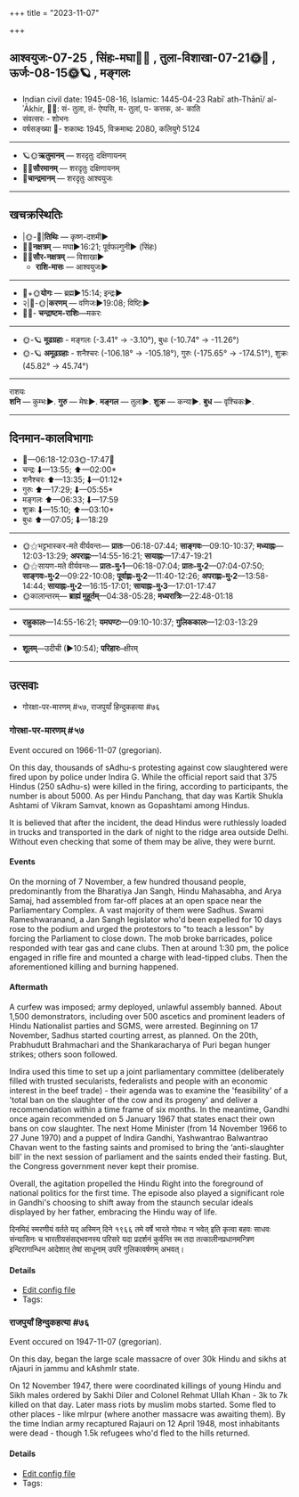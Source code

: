 +++
title = "2023-11-07"

+++
## आश्वयुजः-07-25  ,  सिंहः-मघा🌛🌌  ,  तुला-विशाखा-07-21🌞🌌  ,  ऊर्जः-08-15🌞🪐  ,  मङ्गलः
- Indian civil date: 1945-08-16, Islamic: 1445-04-23 Rabīʿ ath-Thānī/ al-ʾĀkhir, 🌌🌞: सं- तुला, तं- ऐप्पसि, म- तुलां, प- कत्तक, अ- काति
- संवत्सरः - शोभनः
- वर्षसङ्ख्या 🌛- शकाब्दः 1945, विक्रमाब्दः 2080, कलियुगे 5124
___________________
- 🪐🌞**ऋतुमानम्** — शरदृतुः दक्षिणायनम्
- 🌌🌞**सौरमानम्** — शरदृतुः दक्षिणायनम्
- 🌛**चान्द्रमानम्** — शरदृतुः आश्वयुजः
___________________


## खचक्रस्थितिः
- |🌞-🌛|**तिथिः** — कृष्ण-दशमी►  
- 🌌🌛**नक्षत्रम्** — मघा►16:21; पूर्वफल्गुनी► (सिंहः)  
- 🌌🌞**सौर-नक्षत्रम्** — विशाखा►  
  - **राशि-मासः** — आश्वयुजः► 
___________________
- 🌛+🌞**योगः** — ब्रह्म►15:14; इन्द्रः►  
- २|🌛-🌞|**करणम्** — वणिजः►19:08; विष्टिः►  
- 🌌🌛- **चन्द्राष्टम-राशिः**—मकरः  
___________________
- 🌞-🪐 **मूढग्रहाः** - मङ्गलः (-3.41° → -3.10°), बुधः (-10.74° → -11.26°)
- 🌞-🪐 **अमूढग्रहाः** - शनैश्चरः (-106.18° → -105.18°), गुरुः (-175.65° → -174.51°), शुक्रः (45.82° → 45.74°)
___________________
राशयः  
**शनि** — कुम्भः►. **गुरु** — मेषः►. **मङ्गल** — तुला►. **शुक्र** — कन्या►. **बुध** — वृश्चिकः►. 
___________________


## दिनमान-कालविभागाः
- 🌅—06:18-12:03🌞-17:47🌇  
- चन्द्रः ⬇—13:55; ⬆—02:00*  
- शनैश्चरः ⬆—13:35; ⬇—01:12*  
- गुरुः ⬆—17:29; ⬇—05:55*  
- मङ्गलः ⬆—06:33; ⬇—17:59  
- शुक्रः ⬇—15:10; ⬆—03:10*  
- बुधः ⬆—07:05; ⬇—18:29  
___________________
- 🌞⚝भट्टभास्कर-मते वीर्यवन्तः— **प्रातः**—06:18-07:44; **साङ्गवः**—09:10-10:37; **मध्याह्नः**—12:03-13:29; **अपराह्णः**—14:55-16:21; **सायाह्नः**—17:47-19:21  
- 🌞⚝सायण-मते वीर्यवन्तः— **प्रातः-मु॰1**—06:18-07:04; **प्रातः-मु॰2**—07:04-07:50; **साङ्गवः-मु॰2**—09:22-10:08; **पूर्वाह्णः-मु॰2**—11:40-12:26; **अपराह्णः-मु॰2**—13:58-14:44; **सायाह्नः-मु॰2**—16:15-17:01; **सायाह्नः-मु॰3**—17:01-17:47  
- 🌞कालान्तरम्— **ब्राह्मं मुहूर्तम्**—04:38-05:28; **मध्यरात्रिः**—22:48-01:18  
___________________
- **राहुकालः**—14:55-16:21; **यमघण्टः**—09:10-10:37; **गुलिककालः**—12:03-13:29  
___________________
- **शूलम्**—उदीची (►10:54); **परिहारः**–क्षीरम्  
___________________

## उत्सवाः
- गोरक्षा-पर-मारणम् #५७, राजपुर्यां हिन्दुकहत्या #७६
### गोरक्षा-पर-मारणम् #५७

Event occured on 1966-11-07 (gregorian). 

On this day, thousands of sAdhu-s protesting against cow slaughtered were fired upon by police under Indira G. While the official report said that 375 Hindus (250 sAdhu-s) were killed in the firing, according to participants, the number is about 5000. As per Hindu Panchang, that day was Kartik Shukla Ashtami of Vikram Samvat, known as Gopashtami among Hindus.

It is believed that after the incident, the dead Hindus were ruthlessly loaded in trucks and transported in the dark of night to the ridge area outside Delhi. Without even checking that some of them may be alive, they were burnt.

#### Events
On the morning of 7 November, a few hundred thousand people, predominantly from the Bharatiya Jan Sangh, Hindu Mahasabha, and Arya Samaj, had assembled from far-off places at an open space near the Parliamentary Complex. A vast majority of them were Sadhus. Swami Rameshwaranand, a Jan Sangh legislator who'd been expelled for 10 days rose to the podium and urged the protestors to  "to teach a lesson" by forcing the Parliament to close down. The mob broke barricades, police responded with tear gas and cane clubs. Then at around 1:30 pm, the police engaged in rifle fire and mounted a charge with lead-tipped clubs. Then the aforementioned killing and burning happened.

#### Aftermath
A curfew was imposed; army deployed, unlawful assembly banned. About 1,500 demonstrators, including over 500 ascetics and prominent leaders of Hindu Nationalist parties and SGMS, were arrested. Beginning on 17 November, Sadhus started courting arrest, as planned. On the 20th, Prabhudutt Brahmachari and the Shankaracharya of Puri began hunger strikes; others soon followed.

Indira used this time to set up a joint parliamentary committee (deliberately filled with trusted secularists, federalists and people with an economic interest in the beef trade) - their agenda was to examine the 'feasibility' of a 'total ban on the slaughter of the cow and its progeny' and deliver a recommendation within a time frame of six months. In the meantime, Gandhi once again recommended on 5 January 1967 that states enact their own bans on cow slaughter. The next Home Minister (from 14 November 1966 to 27 June 1970) and a puppet of Indira Gandhi, Yashwantrao Balwantrao Chavan went to the fasting saints and promised to bring the ‘anti-slaughter bill’ in the next session of parliament and the saints ended their fasting. But, the Congress government never kept their promise.

Overall, the agitation propelled the Hindu Right into the foreground of national politics for the first time. The episode also played a significant role in Gandhi's choosing to shift away from the staunch secular ideals displayed by her father, embracing the Hindu way of life.

दिनमिदं स्मरणीयं वर्तते यद् अस्मिन् दिने १९६६ तमे वर्षे भारते गोवधः न भवेत् इति कृत्वा बहवः साधवः संन्यासिनः च  भारतीयसंसद्भवनस्य परिसरे यदा प्रदर्शनं कुर्वन्ति स्म तदा तत्कालीनप्रधानमन्त्रिण इन्दिरागान्धिन आदेशात्  तेषां साधूनाम् उपरि गुलिकावर्षणम् अभवत्।

#### Details
- [Edit config file](https://github.com/jyotisham/adyatithi/blob/master/mahApuruSha/xatra-later/gregorian/day/11/07/go-raxA-para-mAraNam.toml)
- Tags: 


### राजपुर्यां हिन्दुकहत्या #७६

Event occured on 1947-11-07 (gregorian). 

On this day, began the large scale massacre of over 30k Hindu and sikhs at rAjauri in jammu and kAshmIr state.

On 12 November 1947, there were coordinated killings of young Hindu and Sikh males ordered by Sakhi Diler and Colonel Rehmat Ullah Khan - 3k to 7k killed on that day. Later mass riots by muslim mobs started. Some fled to other places - like mIrpur (where another massacre was awaiting them). By the time Indian army recaptured Rajauri on 12 April 1948, most inhabitants were dead - though 1.5k refugees who'd fled to the hills returned.

#### Details
- [Edit config file](https://github.com/jyotisham/adyatithi/blob/master/mahApuruSha/xatra-later/gregorian/day/11/07/rAjapuryAM_hinduka-hatyA.toml)
- Tags: 


